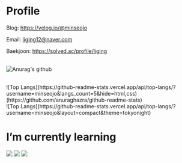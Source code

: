 <!--
<img src="https://img.shields.io/badge/쓰고자하는_텍스트-컬러코드?style=flat-square&logo=simpleicons에서_아이콘이름&logoColor=white"/></a>

[![Anurag's GitHub stats](https://github-readme-stats.vercel.app/api?username=minseojo&theme=dracula)](https://github.com/minseojo)


![header](https://capsule-render.vercel.app/api?type=Waving&color=003458&height=240&section=header&text=MinseoJo&fontSize=60&animation=blinking&5&fontColor=ffffff)
-->

# Profile
Blog: https://velog.io/@minseojo
<br>

Email: liging12@naver.com
<br>

Baekjoon: https://solved.ac/profile/liging
<br><br>

![Anurag's github ](https://github-readme-stats.vercel.app/api?username=minseojo&show_icons=true&theme=vue)

<br>
![Top Langs](https://github-readme-stats.vercel.app/api/top-langs/?username=minseojo&langs_count=5&hide=html,css)(https://github.com/anuraghazra/github-readme-stats)

<br>
![Top Langs](https://github-readme-stats.vercel.app/api/top-langs/?username=minseojo&layout=compact&theme=tokyonight)
<br>



# I’m currently learning
<div align="left">
    <img src="https://img.shields.io/badge/Java-007396?style=for-the-badge&logo=java&logoColor=white"/></a>
    <img src="https://img.shields.io/badge/Spring Boot-6DB33F?style=for-the-badge&logo=Spring Boot&logoColor=white"/></a>
    <img src="https://img.shields.io/badge/mysql-4479A1?style=for-the-badge&logo=mysql&logoColor=white"> 
</div>

